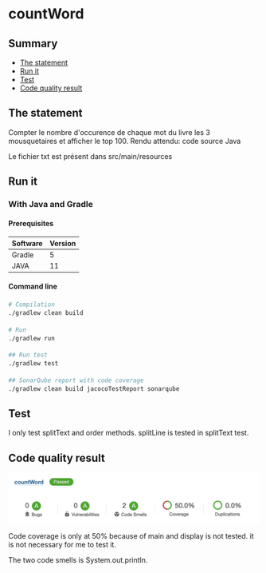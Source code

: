 # countWord

## Summary

- [The statement](#The-statement)
- [Run it](#Run-it)
- [Test](#Test)
- [Code quality result](#Code-quality-result)

## The statement

Compter le nombre d'occurence de chaque mot du livre les 3 mousquetaires et afficher le top 100.
Rendu attendu: code source Java

Le fichier txt est présent dans src/main/resources

## Run it

### With Java and Gradle

#### Prerequisites

| Software | Version |
| -------- | ------- |
| Gradle   | 5       |
| JAVA     | 11      |

#### Command line

```bash
# Compilation
./gradlew clean build

# Run
./gradlew run

## Run test
./gradlew test 

## SonarQube report with code coverage
./gradlew clean build jacocoTestReport sonarqube
```

## Test

I only test splitText and order methods.
splitLine is tested in splitText test.

## Code quality result

![architecture](./readme-images/SonarQubeReport.png)

Code coverage is only at 50% because of main and display is not tested.
it is not necessary for me to test it.

The two code smells is System.out.println.
